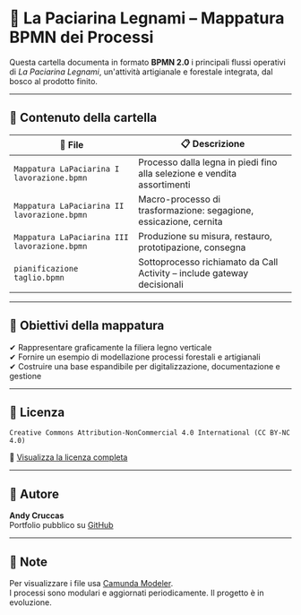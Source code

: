 # 🌲 La Paciarina Legnami – Mappatura BPMN dei Processi

Questa cartella documenta in formato **BPMN 2.0** i principali flussi operativi di *La Paciarina Legnami*, un'attività artigianale e forestale integrata, dal bosco al prodotto finito.

---

## 📁 Contenuto della cartella

| 🧭 File | 📋 Descrizione |
|--------|----------------|
| `Mappatura LaPaciarina I lavorazione.bpmn` | Processo dalla legna in piedi fino alla selezione e vendita assortimenti |
| `Mappatura LaPaciarina II lavorazione.bpmn` | Macro-processo di trasformazione: segagione, essicazione, cernita |
| `Mappatura LaPaciarina III lavorazione.bpmn` | Produzione su misura, restauro, prototipazione, consegna |
| `pianificazione taglio.bpmn` | Sottoprocesso richiamato da Call Activity – include gateway decisionali |

---

## 🎯 Obiettivi della mappatura

✔ Rappresentare graficamente la filiera legno verticale  
✔ Fornire un esempio di modellazione processi forestali e artigianali  
✔ Costruire una base espandibile per digitalizzazione, documentazione e gestione

---

## 🛑 Licenza

```
Creative Commons Attribution-NonCommercial 4.0 International (CC BY-NC 4.0)
```

🔗 [Visualizza la licenza completa](https://creativecommons.org/licenses/by-nc/4.0/)

---

## 🧠 Autore

**Andy Cruccas**  
Portfolio pubblico su [GitHub](https://github.com/andycruccas92)

---

## 📌 Note

Per visualizzare i file usa [Camunda Modeler](https://camunda.com/download/modeler/).  
I processi sono modulari e aggiornati periodicamente. Il progetto è in evoluzione.
